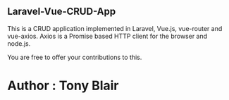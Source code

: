 ## Laravel-Vue-CRUD-App

This is a CRUD application implemented in Laravel, Vue.js, vue-router and vue-axios. 
Axios is a Promise based HTTP client for the browser and node.js.

You are free to offer your contributions to this.

# Author : Tony Blair
